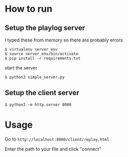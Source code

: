 # How to run

## Setup the playlog server
I typed these from memory so there are probably errors

    $ virtualenv server_env
    $ source server_env/bin/activate
    $ pip install -r requirements.txt
    
start the server

    $ python3 simple_server.py
    
## Setup the client server

    $ python3 -m http.server 8000
    
# Usage

Go to `http://localhost:8000/client/replay.html`

Enter the path to your file and click "connect"
